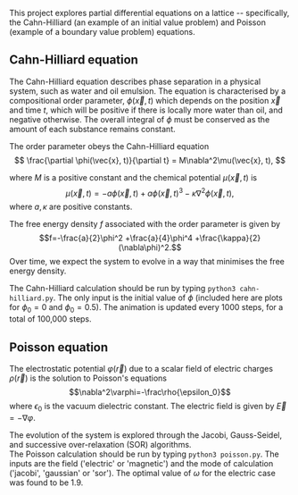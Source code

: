 This project explores partial differential equations on a lattice 
-- specifically, the Cahn-Hilliard (an example of an initial value problem)
and Poisson (example of a boundary value problem) equations.

## Cahn-Hilliard equation ##
The Cahn-Hilliard equation describes phase separation in a physical system,
such as water and oil emulsion. The equation is characterised by a
compositional order parameter, $\phi(\vec x, t)$ which depends on the position
$\vec x$ and time $t$, which will be positive if there is locally more
water than oil, and negative otherwise. The overall integral of $\phi$ must 
be conserved as the amount of each substance remains constant.

The order parameter obeys the Cahn-Hilliard equation
$$ \frac{\partial \phi(\vec{x}, t)}{\partial t} = M\nabla^2\mu(\vec{x}, t), $$

where $M$ is a positive constant and the chemical potential $\mu(\vec x, t)$
is $$\mu(\vec x, t) = -a\phi(\vec x, t)+a\phi(\vec x, t)^3 -\kappa\nabla^2\phi(\vec x, t),$$
where $a,\kappa$ are positive constants.

The free energy density $f$ associated with the order parameter is given by
$$f=-\frac{a}{2}\phi^2 +\frac{a}{4}\phi^4 +\frac{\kappa}{2}(\nabla\phi)^2.$$
Over time, we expect the system to evolve in a way that minimises the free energy density.

The Cahn-Hilliard calculation should be run by typing `python3 cahn-hilliard.py`.
The only input is the initial value of $\phi$ (included here are plots for $\phi_0=0$ and $\phi_0=0.5$). The animation is updated every 1000 steps, for a total of 100,000 steps.

## Poisson equation ##
The electrostatic potential $\varphi(\vec r)$ due to a scalar field of electric
charges $\rho(\vec r)$ is the solution to Poisson's equations
$$\nabla^2\varphi=-\frac\rho{\epsilon_0}$$
where $\epsilon_0$ is the vacuum dielectric constant. The electric field is given by $\vec E=-\nabla\varphi$. 

The evolution of the system is explored through the Jacobi, Gauss-Seidel, and
successive over-relaxation (SOR) algorithms.  
The Poisson calculation should be run by typing `python3 poisson.py`.
The inputs are the field ('electric' or 'magnetic') and the mode of calculation ('jacobi', 'gaussian' or 'sor').
The optimal value of $\omega$ for the electric case was found to be 1.9.
